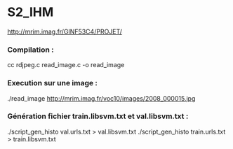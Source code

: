 # S2_IHM

http://mrim.imag.fr/GINF53C4/PROJET/

### Compilation :

cc rdjpeg.c read_image.c -o read_image

### Execution sur une image :

./read_image  http://mrim.imag.fr/voc10/images/2008_000015.jpg

### Génération fichier train.libsvm.txt et val.libsvm.txt :

./script_gen_histo val.urls.txt > val.libsvm.txt
./script_gen_histo train.urls.txt > train.libsvm.txt
